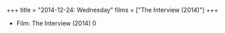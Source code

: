 +++
title = "2014-12-24: Wednesday"
films = ["The Interview (2014)"]
+++


* Film: The Interview (2014) 0
